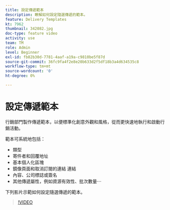 ```yaml
---
title: 設定傳遞範本
description: 瞭解如何設定隨選傳遞的範本。
feature: Delivery Templates
kt: 7962
thumbnail: 342082.jpg
doc-type: feature video
activity: use
team: TM
role: Admin
level: Beginner
exl-id: fb82b30d-7781-4aaf-a19a-c9810be5f87d
source-git-commit: 36fc9fa4f2e8e20b633d2f5df18b3a4d634535c8
workflow-type: tm+mt
source-wordcount: '0'
ht-degree: 0%

---
```


# 設定傳遞範本

行銷部門製作傳遞範本，以便標準化創意外觀和風格，從而更快速地執行和啟動行銷活動。

範本可系統地包括：

* 類型
* 寄件者和回覆地址
* 基本個人化區塊
* 鏡像頁面和取消訂閱的連結 連結
* 內容、公司標誌或簽名
* 其他傳遞屬性，例如資源有效性、批次數量⋯

下列影片示範如何設定隨選傳遞的範本。

>[!VIDEO](https://video.tv.adobe.com/v/342082?quality=12)
